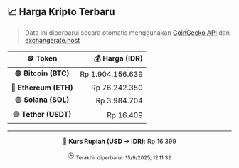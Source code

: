 

<!-- HARGA_KRIPTO -->
## 📈 Harga Kripto Terbaru

> Data ini diperbarui secara otomatis menggunakan [CoinGecko API](https://www.coingecko.com/) dan [exchangerate.host](https://exchangerate.host/)

<div align="center">

| 🪙 Token | 💰 Harga (IDR) |
|:------:|---------------:|
| 🟠 **Bitcoin (BTC)**   | Rp 1.904.156.639 |
| 🔵 **Ethereum (ETH)**  | Rp 76.242.350 |
| 🟣 **Solana (SOL)**    | Rp 3.984.704 |
| 🟢 **Tether (USDT)**   | Rp 16.409 |

---

💱 **Kurs Rupiah (USD → IDR)**: Rp 16.399

🕒 <sub>Terakhir diperbarui: 15/9/2025, 12.11.32</sub>

</div>
<!-- /HARGA_KRIPTO -->